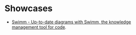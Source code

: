 # Showcases

- [Swimm - Up-to-date diagrams with Swimm, the knowledge management tool for code](https://docs.swimm.io/Features/diagrams-and-charts).
